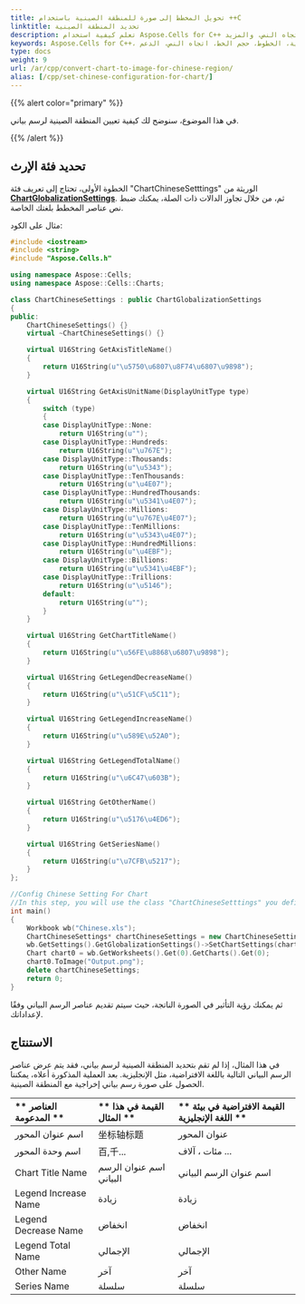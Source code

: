 ```yaml
---
title: تحويل المخطط إلى صورة للمنطقة الصينية باستخدام ++C
linktitle: تحديد المنطقة الصينية
description: تعلم كيفية استخدام Aspose.Cells for C++ لضبط إعدادات اللغة الصينية للمخططات. سيظهر دليلنا كيفية تكوين المخططات لدعم الأحرف والتنسيقات الصينية، بما في ذلك الخطوط، الأحجام، اتجاه النص، والمزيد.
keywords: Aspose.Cells for C++، المخططات، الإعدادات الصينية، الخطوط، حجم الخط، اتجاه النص، الدعم.
type: docs
weight: 9
url: /ar/cpp/convert-chart-to-image-for-chinese-region/
alias: [/cpp/set-chinese-configuration-for-chart/]
---
```


{{% alert color="primary" %}}

في هذا الموضوع، سنوضح لك كيفية تعيين المنطقة الصينية لرسم بياني.

{{% /alert %}}

## **تحديد فئة الإرث**

الخطوة الأولى، تحتاج إلى تعريف فئة "ChartChineseSetttings" الوريثة من [**ChartGlobalizationSettings**](https://reference.aspose.com/cells/cpp/aspose.cells.charts/chartglobalizationsettings/). 
 ثم، من خلال تجاوز الدالات ذات الصلة، يمكنك ضبط نص عناصر المخطط بلغتك الخاصة.

مثال على الكود:
```c++
#include <iostream>
#include <string>
#include "Aspose.Cells.h"

using namespace Aspose::Cells;
using namespace Aspose::Cells::Charts;

class ChartChineseSettings : public ChartGlobalizationSettings
{
public:
	ChartChineseSettings() {}
	virtual ~ChartChineseSettings() {}

	virtual U16String GetAxisTitleName()
	{
		return U16String(u"\u5750\u6807\u8F74\u6807\u9898");
	}

	virtual U16String GetAxisUnitName(DisplayUnitType type)
	{
		switch (type)
		{
		case DisplayUnitType::None:
			return U16String(u"");
		case DisplayUnitType::Hundreds:
			return U16String(u"\u767E");
		case DisplayUnitType::Thousands:
			return U16String(u"\u5343");
		case DisplayUnitType::TenThousands:
			return U16String(u"\u4E07");
		case DisplayUnitType::HundredThousands:
			return U16String(u"\u5341\u4E07");
		case DisplayUnitType::Millions:
			return U16String(u"\u767E\u4E07");
		case DisplayUnitType::TenMillions:
			return U16String(u"\u5343\u4E07");
		case DisplayUnitType::HundredMillions:
			return U16String(u"\u4EBF");
		case DisplayUnitType::Billions:
			return U16String(u"\u5341\u4EBF");
		case DisplayUnitType::Trillions:
			return U16String(u"\u5146");
		default:
			return U16String(u"");
		}
	}

	virtual U16String GetChartTitleName()
	{
		return U16String(u"\u56FE\u8868\u6807\u9898");
	}

	virtual U16String GetLegendDecreaseName()
	{
		return U16String(u"\u51CF\u5C11");
	}

	virtual U16String GetLegendIncreaseName()
	{
		return U16String(u"\u589E\u52A0");
	}

	virtual U16String GetLegendTotalName()
	{
		return U16String(u"\u6C47\u603B");
	}

	virtual U16String GetOtherName()
	{
		return U16String(u"\u5176\u4ED6");
	}

	virtual U16String GetSeriesName()
	{
		return U16String(u"\u7CFB\u5217");
	}
};

//Config Chinese Setting For Chart
//In this step, you will use the class "ChartChineseSetttings" you defined in the previous step.
int main()
{
	Workbook wb("Chinese.xls");
	ChartChineseSettings* chartChineseSettings = new ChartChineseSettings();
	wb.GetSettings().GetGlobalizationSettings()->SetChartSettings(chartChineseSettings);
	Chart chart0 = wb.GetWorksheets().Get(0).GetCharts().Get(0);
	chart0.ToImage("Output.png");
	delete chartChineseSettings;
	return 0;
}

```

ثم يمكنك رؤية التأثير في الصورة الناتجة، حيث سيتم تقديم عناصر الرسم البياني وفقًا لإعداداتك.

## **الاستنتاج**

في هذا المثال، إذا لم تقم بتحديد المنطقة الصينية لرسم بياني، فقد يتم عرض عناصر الرسم البياني التالية باللغة الافتراضية، مثل الإنجليزية.
بعد العملية المذكورة أعلاه، يمكننا الحصول على صورة رسم بياني إخراجية مع المنطقة الصينية.

| ** العناصر المدعومة ** | ** القيمة في هذا المثال ** | ** القيمة الافتراضية في بيئة اللغة الإنجليزية ** |
| :- | :- | :- |
|اسم عنوان المحور|坐标轴标题|عنوان المحور|
| اسم وحدة المحور | 百,千... | مئات ، آلاف ... |
|Chart Title Name|اسم عنوان الرسم البياني|اسم عنوان الرسم البياني|
|Legend Increase Name|زيادة|زيادة|
|Legend Decrease Name|انخفاض|انخفاض|
|Legend Total Name|الإجمالي|الإجمالي|
|Other Name|آخر|آخر|
|Series Name|سلسلة|سلسلة|
